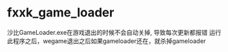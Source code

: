 # fxxk_game_loader
 沙比GameLoader.exe在游戏退出的时候不会自动关掉, 导致每次更新都报错
 运行此程序之后，wegame退出之后如果gameloader还在，就杀掉gameloader
